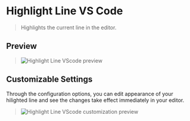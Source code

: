 # Highlight Line VS Code

> Highlights the current line in the editor.

## Preview

> ![Highlight Line VScode preview](https://github.com/cliffordfajardo/highlight-line-vscode/raw/master/images/highlight-line-preview1.png)

## Customizable Settings

Through the configuration options, you can edit appearance of your hilighted line and see the changes take effect immediately in your editor.

> ![Highlight Line VScode customization preview](https://github.com/cliffordfajardo/highlight-line-vscode/raw/master/images/highlight-line.gif)

